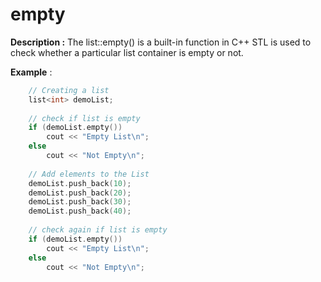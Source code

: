 # empty

**Description :** The list::empty() is a built-in function in C++ STL is used to check whether a particular list container is empty or not. 

**Example** :
```cpp
    // Creating a list 
    list<int> demoList; 
  
    // check if list is empty 
    if (demoList.empty()) 
        cout << "Empty List\n"; 
    else
        cout << "Not Empty\n"; 
  
    // Add elements to the List 
    demoList.push_back(10); 
    demoList.push_back(20); 
    demoList.push_back(30); 
    demoList.push_back(40); 
  
    // check again if list is empty 
    if (demoList.empty()) 
        cout << "Empty List\n"; 
    else
        cout << "Not Empty\n"; 
         
```
